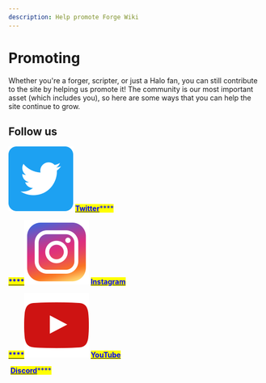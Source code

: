 ```yaml
---
description: Help promote Forge Wiki
---
```


# Promoting

Whether you're a forger, scripter, or just a Halo fan, you can still contribute to the site by helping us promote it! The community is our most important asset (which includes you), so here are some ways that you can help the site continue to grow.

## Follow us

[<img src="../../.gitbook/assets/5296516_tweet_twitter_twitter logo_icon.png" alt="" data-size="line">](https://twitter.com/forgewiki) [<mark style="color:blue;">**Twitter**</mark>](https://twitter.com/forgewiki)<mark style="color:blue;">****</mark>

<mark style="color:blue;">****</mark>[<mark style="color:blue;">****</mark><img src="../../.gitbook/assets/6929237_instagram_icon.png" alt="" data-size="line">](https://www.instagram.com/forgewiki/) [<mark style="color:blue;">**Instagram**</mark>](https://www.instagram.com/forgewiki/)<mark style="color:blue;">****</mark>

<mark style="color:blue;">****</mark>[<mark style="color:blue;">****</mark><img src="../../.gitbook/assets/1298778_youtube_play_video_icon.png" alt="" data-size="line">](https://www.youtube.com/channel/UCuwFo8UDYYmQjew3EKfO50g) [<mark style="color:blue;">**YouTube**</mark>](https://www.youtube.com/channel/UCuwFo8UDYYmQjew3EKfO50g)<mark style="color:blue;">****</mark>

[<img src="../../.gitbook/assets/847541504914fd33810e70a0ea73177e.ico" alt="" data-size="line">](https://discord.gg/7J4A6a2f8k) [<mark style="color:blue;">**Discord**</mark>](https://discord.gg/7J4A6a2f8k)<mark style="color:blue;">****</mark>
